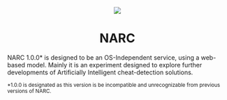 <p align="center">
<img src='https://i.imgur.com/0SEH9TD.png?1'>
</p>

<h1 align='center'>NARC</h1>

NARC 1.0.0* is designed to be an OS-Independent service, using a web-based model. Mainly it is an experiment designed to 
explore further developments of Artificially Intelligent cheat-detection solutions.

<sub>*1.0.0 is designated as this version is be incompatible and unrecognizable from previous versions of NARC.</sub>

